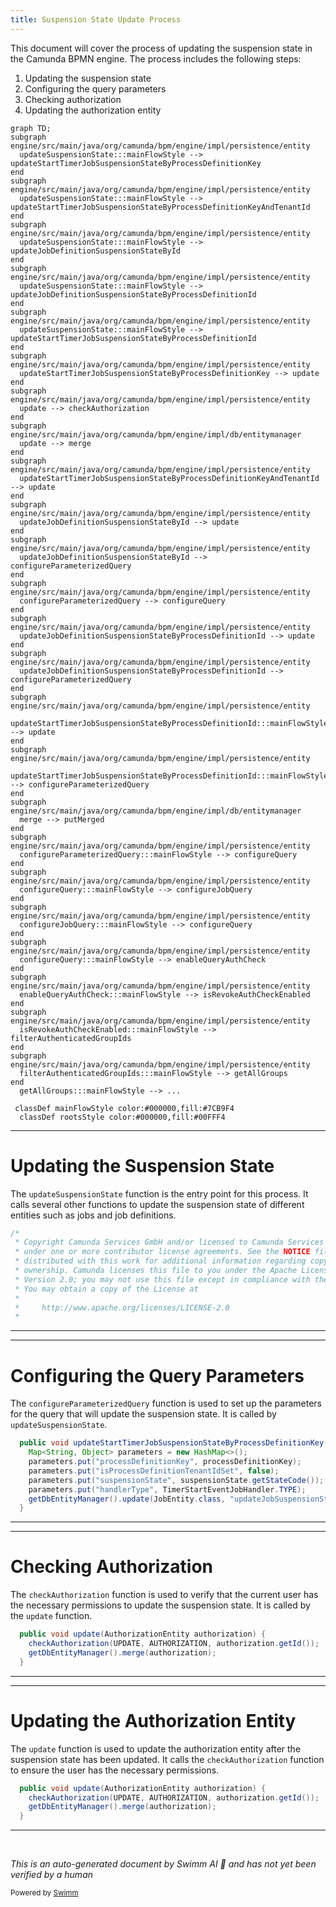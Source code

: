 ```yaml
---
title: Suspension State Update Process
---
```

This document will cover the process of updating the suspension state in the Camunda BPMN engine. The process includes the following steps:

1. Updating the suspension state
2. Configuring the query parameters
3. Checking authorization
4. Updating the authorization entity

```mermaid
graph TD;
subgraph engine/src/main/java/org/camunda/bpm/engine/impl/persistence/entity
  updateSuspensionState:::mainFlowStyle --> updateStartTimerJobSuspensionStateByProcessDefinitionKey
end
subgraph engine/src/main/java/org/camunda/bpm/engine/impl/persistence/entity
  updateSuspensionState:::mainFlowStyle --> updateStartTimerJobSuspensionStateByProcessDefinitionKeyAndTenantId
end
subgraph engine/src/main/java/org/camunda/bpm/engine/impl/persistence/entity
  updateSuspensionState:::mainFlowStyle --> updateJobDefinitionSuspensionStateById
end
subgraph engine/src/main/java/org/camunda/bpm/engine/impl/persistence/entity
  updateSuspensionState:::mainFlowStyle --> updateJobDefinitionSuspensionStateByProcessDefinitionId
end
subgraph engine/src/main/java/org/camunda/bpm/engine/impl/persistence/entity
  updateSuspensionState:::mainFlowStyle --> updateStartTimerJobSuspensionStateByProcessDefinitionId
end
subgraph engine/src/main/java/org/camunda/bpm/engine/impl/persistence/entity
  updateStartTimerJobSuspensionStateByProcessDefinitionKey --> update
end
subgraph engine/src/main/java/org/camunda/bpm/engine/impl/persistence/entity
  update --> checkAuthorization
end
subgraph engine/src/main/java/org/camunda/bpm/engine/impl/db/entitymanager
  update --> merge
end
subgraph engine/src/main/java/org/camunda/bpm/engine/impl/persistence/entity
  updateStartTimerJobSuspensionStateByProcessDefinitionKeyAndTenantId --> update
end
subgraph engine/src/main/java/org/camunda/bpm/engine/impl/persistence/entity
  updateJobDefinitionSuspensionStateById --> update
end
subgraph engine/src/main/java/org/camunda/bpm/engine/impl/persistence/entity
  updateJobDefinitionSuspensionStateById --> configureParameterizedQuery
end
subgraph engine/src/main/java/org/camunda/bpm/engine/impl/persistence/entity
  configureParameterizedQuery --> configureQuery
end
subgraph engine/src/main/java/org/camunda/bpm/engine/impl/persistence/entity
  updateJobDefinitionSuspensionStateByProcessDefinitionId --> update
end
subgraph engine/src/main/java/org/camunda/bpm/engine/impl/persistence/entity
  updateJobDefinitionSuspensionStateByProcessDefinitionId --> configureParameterizedQuery
end
subgraph engine/src/main/java/org/camunda/bpm/engine/impl/persistence/entity
  updateStartTimerJobSuspensionStateByProcessDefinitionId:::mainFlowStyle --> update
end
subgraph engine/src/main/java/org/camunda/bpm/engine/impl/persistence/entity
  updateStartTimerJobSuspensionStateByProcessDefinitionId:::mainFlowStyle --> configureParameterizedQuery
end
subgraph engine/src/main/java/org/camunda/bpm/engine/impl/db/entitymanager
  merge --> putMerged
end
subgraph engine/src/main/java/org/camunda/bpm/engine/impl/persistence/entity
  configureParameterizedQuery:::mainFlowStyle --> configureQuery
end
subgraph engine/src/main/java/org/camunda/bpm/engine/impl/persistence/entity
  configureQuery:::mainFlowStyle --> configureJobQuery
end
subgraph engine/src/main/java/org/camunda/bpm/engine/impl/persistence/entity
  configureJobQuery:::mainFlowStyle --> configureQuery
end
subgraph engine/src/main/java/org/camunda/bpm/engine/impl/persistence/entity
  configureQuery:::mainFlowStyle --> enableQueryAuthCheck
end
subgraph engine/src/main/java/org/camunda/bpm/engine/impl/persistence/entity
  enableQueryAuthCheck:::mainFlowStyle --> isRevokeAuthCheckEnabled
end
subgraph engine/src/main/java/org/camunda/bpm/engine/impl/persistence/entity
  isRevokeAuthCheckEnabled:::mainFlowStyle --> filterAuthenticatedGroupIds
end
subgraph engine/src/main/java/org/camunda/bpm/engine/impl/persistence/entity
  filterAuthenticatedGroupIds:::mainFlowStyle --> getAllGroups
end
  getAllGroups:::mainFlowStyle --> ...

 classDef mainFlowStyle color:#000000,fill:#7CB9F4
  classDef rootsStyle color:#000000,fill:#00FFF4
```

<SwmSnippet path="/engine/src/main/java/org/camunda/bpm/engine/impl/cmd/AbstractSetJobDefinitionStateCmd.java" line="1">

---

# Updating the Suspension State

The `updateSuspensionState` function is the entry point for this process. It calls several other functions to update the suspension state of different entities such as jobs and job definitions.

```java
/*
 * Copyright Camunda Services GmbH and/or licensed to Camunda Services GmbH
 * under one or more contributor license agreements. See the NOTICE file
 * distributed with this work for additional information regarding copyright
 * ownership. Camunda licenses this file to you under the Apache License,
 * Version 2.0; you may not use this file except in compliance with the License.
 * You may obtain a copy of the License at
 *
 *     http://www.apache.org/licenses/LICENSE-2.0
 *
```

---

</SwmSnippet>

<SwmSnippet path="/engine/src/main/java/org/camunda/bpm/engine/impl/persistence/entity/JobManager.java" line="380">

---

# Configuring the Query Parameters

The `configureParameterizedQuery` function is used to set up the parameters for the query that will update the suspension state. It is called by `updateSuspensionState`.

```java
  public void updateStartTimerJobSuspensionStateByProcessDefinitionKey(String processDefinitionKey, SuspensionState suspensionState) {
    Map<String, Object> parameters = new HashMap<>();
    parameters.put("processDefinitionKey", processDefinitionKey);
    parameters.put("isProcessDefinitionTenantIdSet", false);
    parameters.put("suspensionState", suspensionState.getStateCode());
    parameters.put("handlerType", TimerStartEventJobHandler.TYPE);
    getDbEntityManager().update(JobEntity.class, "updateJobSuspensionStateByParameters", configureParameterizedQuery(parameters));
  }
```

---

</SwmSnippet>

<SwmSnippet path="/engine/src/main/java/org/camunda/bpm/engine/impl/persistence/entity/AuthorizationManager.java" line="181">

---

# Checking Authorization

The `checkAuthorization` function is used to verify that the current user has the necessary permissions to update the suspension state. It is called by the `update` function.

```java
  public void update(AuthorizationEntity authorization) {
    checkAuthorization(UPDATE, AUTHORIZATION, authorization.getId());
    getDbEntityManager().merge(authorization);
  }
```

---

</SwmSnippet>

<SwmSnippet path="/engine/src/main/java/org/camunda/bpm/engine/impl/persistence/entity/AuthorizationManager.java" line="181">

---

# Updating the Authorization Entity

The `update` function is used to update the authorization entity after the suspension state has been updated. It calls the `checkAuthorization` function to ensure the user has the necessary permissions.

```java
  public void update(AuthorizationEntity authorization) {
    checkAuthorization(UPDATE, AUTHORIZATION, authorization.getId());
    getDbEntityManager().merge(authorization);
  }
```

---

</SwmSnippet>

&nbsp;

*This is an auto-generated document by Swimm AI 🌊 and has not yet been verified by a human*

<SwmMeta version="3.0.0" repo-id="Z2l0aHViJTNBJTNBQ2l0aS1jYW11bmRhJTNBJTNBZ2lsYWRuYXZvdA==" repo-name="Citi-camunda" doc-type="flows"><sup>Powered by [Swimm](/)</sup></SwmMeta>
